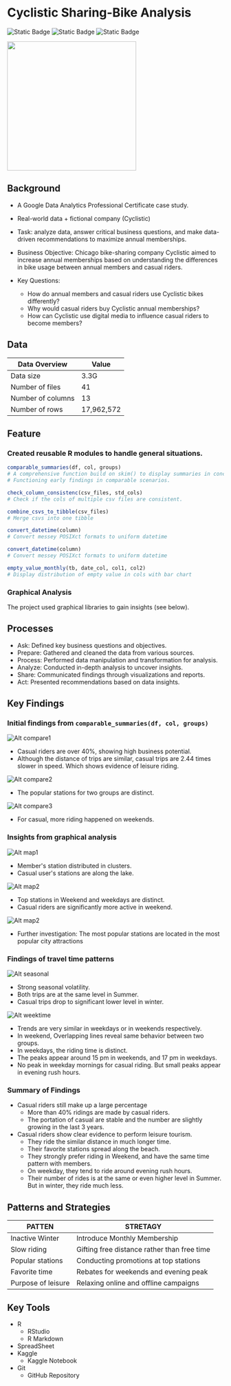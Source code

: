 # Cyclistic Sharing-Bike Analysis

![Static Badge](https://img.shields.io/badge/R-Big_Data-blue)
![Static Badge](https://img.shields.io/badge/kaggle-Jupyter_Notebook-yellow)
![Static Badge](https://img.shields.io/badge/Google-Analytics_Certificate-red)  

<img src="/img/citybike.png"  width="300" height="300">

## Background

- A Google Data Analytics Professional Certificate case study.

- Real-world data + fictional company (Cyclistic)

- Task: analyze data, answer critical business questions, and make data-driven recommendations to maximize annual memberships.

- Business Objective: Chicago bike-sharing company Cyclistic aimed to increase annual memberships based on understanding the differences in bike usage between annual members and casual riders.

- Key Questions: 
  - How do annual members and casual riders use Cyclistic bikes differently?
  - Why would casual riders buy Cyclistic annual memberships?
  - How can Cyclistic use digital media to influence casual riders to become members?

## Data

| Data Overview       | Value          |
|---------------------|----------------|
| Data size           | 3.3G           |
| Number of files     | 41             |
| Number of columns   | 13             |
| Number of rows      | 17,962,572     |

## Feature

### Created reusable R modules to handle general situations.

```r
comparable_summaries(df, col, groups)
# A comprehensive function build on skim() to display summaries in concise and comparable way.
# Functioning early findings in comparable scenarios.
```

```r
check_column_consistenc(csv_files, std_cols)
# Check if the cols of multiple csv files are consistent.
```

```r
combine_csvs_to_tibble(csv_files)
# Merge csvs into one tibble
```

```r
convert_datetime(column) 
# Convert messey POSIXct formats to uniform datetime
```

```r
convert_datetime(column) 
# Convert messey POSIXct formats to uniform datetime
```

```r
empty_value_monthly(tb, date_col, col1, col2)
# Display distribution of empty value in cols with bar chart
```

### Graphical Analysis

The project used graphical libraries to gain insights (see below).

## Processes

- Ask: Defined key business questions and objectives.
- Prepare: Gathered and cleaned the data from various sources.
- Process: Performed data manipulation and transformation for analysis.
- Analyze: Conducted in-depth analysis to uncover insights.
- Share: Communicated findings through visualizations and reports.
- Act: Presented recommendations based on data insights.

## Key Findings

### Initial findings from ```comparable_summaries(df, col, groups)```

![Alt compare1](/img/image.png)

- Casual riders are over 40%, showing high business potential.
- Although the distance of trips are similar, casual trips are 2.44 times slower in speed. Which shows evidence of leisure riding.

![Alt compare2](/img/image-1.png)

- The popular stations for two groups are distinct.

![Alt compare3](/img/image-2.png)

- For casual, more riding happened on weekends.

### Insights from graphical analysis

![Alt map1](/img/image-3.png)

- Member's station distributed in clusters. 
- Casual user's stations are along the lake.

![Alt map2](/img/image-4.png)

- Top stations in Weekend and weekdays are distinct.
- Casual riders are significantly more active in weekend. 

![Alt map2](/img/image-6.png)

- Further investigation: The most popular stations are located in the most popular city attractions

### Findings of travel time patterns

![Alt seasonal](/img/image-7.png)

- Strong seasonal volatility.
- Both trips are at the same level in Summer.
- Casual trips drop to significant lower level in winter.

![Alt weektime](/img/image-8.png)

- Trends are very similar in weekdays or in weekends respectively.
- In weekend, Overlapping lines reveal same behavior between two groups.
- In weekdays, the riding time is distinct.
- The peaks appear around 15 pm in weekends, and 17 pm in weekdays.
- No peak in weekday mornings for casual riding. But small peaks appear in evening rush hours.

### Summary of Findings

- Casual riders still make up a large percentage
  - More than 40% ridings are made by casual riders.
  - The portation of casual are stable and the number are slightly growing in the last 3 years.
- Casual riders show clear evidence to perform leisure tourism.
  - They ride the similar distance in much longer time.
  - Their favorite stations spread along the beach.
  - They strongly prefer riding in Weekend, and have the same time pattern with members.
  - On weekday, they tend to ride around evening rush hours.
  - Their number of rides is at the same or even higher level in Summer. But in winter, they ride much less.

## Patterns and Strategies

| PATTEN               | STRETAGY             |
|---------------------|----------------------|
| Inactive Winter     | Introduce Monthly Membership |
| Slow riding         | Gifting free distance rather than free time |
| Popular stations    | Conducting promotions at top stations  |
| Favorite time       | Rebates for weekends and evening peak |
| Purpose of leisure  | Relaxing online and offline campaigns  |

## Key Tools

- R
  - RStudio
  - R Markdown
- SpreadSheet
- Kaggle
  - Kaggle Notebook
- Git
  - GitHub Repository
